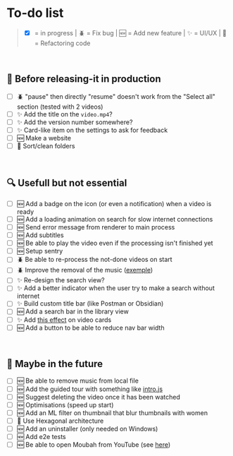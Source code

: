 # To-do list

> -   [x] = in progress | 🪲 = Fix bug | 🆕 = Add new feature | ✨ = UI/UX | 🧼 = Refactoring code

</br>

## 🔬 Before releasing-it in production

-   [ ] 🪲 "pause" then directly "resume" doesn't work from the "Select all" section (tested with 2 videos)
-   [ ] ✨ Add the title on the `video.mp4`?
-   [ ] ✨ Add the version number somewhere?
-   [ ] ✨ Card-like item on the settings to ask for feedback
-   [ ] 🆕 Make a website
-   [ ] 🧼 Sort/clean folders

</br>

## 🔍 Usefull but not essential

-   [ ] 🆕 Add a badge on the icon (or even a notification) when a video is ready
-   [ ] 🆕 Add a loading animation on search for slow internet connections
-   [ ] 🆕 Send error message from renderer to main process
-   [ ] 🆕 Add subtitles
-   [ ] 🆕 Be able to play the video even if the processing isn't finished yet
-   [ ] 🆕 Setup sentry
-   [ ] 🪲 Be able to re-process the not-done videos on start
-   [ ] 🪲 Improve the removal of the music ([exemple](https://youtu.be/EHe0Wu5yM9c))
-   [ ] ✨ Re-design the search view?
-   [ ] ✨ Add a better indicator when the user try to make a search without internet
-   [ ] ✨ Build custom title bar (like Postman or Obsidian)
-   [ ] 🆕 Add a search bar in the library view
-   [ ] ✨ Add [this effect](https://youtu.be/htGfnF1zN4g) on video cards
-   [ ] 🆕 Add a button to be able to reduce nav bar width

</br>

## 🔭 Maybe in the future

-   [ ] 🆕 Be able to remove music from local file
-   [ ] 🆕 Add the guided tour with something like [intro.js](https://github.com/usablica/intro.js)
-   [ ] 🆕 Suggest deleting the video once it has been watched
-   [ ] 🆕 Optimisations (speed up start)
-   [ ] 🆕 Add an ML filter on thumbnail that blur thumbnails with women
-   [ ] 🧼 Use Hexagonal architecture
-   [ ] 🆕 Add an uninstaller (only needed on Windows)
-   [ ] 🆕 Add e2e tests
-   [ ] 🆕 Be able to open Moubah from YouTube (see [here](https://docs.freetubeapp.io/usage/browser-extension/))

</br>
